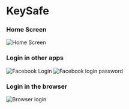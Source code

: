 # KeySafe

### Home Screen
![Home Screen](https://raw.githubusercontent.com/carlostojal/KeySafe/master/img/1.jpg)

### Login in other apps
![Facebook Login](https://raw.githubusercontent.com/carlostojal/KeySafe/master/img/2.jpg)
![Facebook login password](https://raw.githubusercontent.com/carlostojal/KeySafe/master/img/3.jpg)

### Login in the browser
![Browser login](https://raw.githubusercontent.com/carlostojal/KeySafe/master/img/2.jpg)
